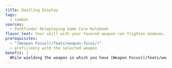 ```yaml
---
title: Dazzling Display
tags:
  - combat
sources:
  - Pathfinder Roleplaying Game Core Rulebook
flavor_text: Your skill with your favored weapon can frighten enemies.
prerequisites:
  - "[Weapon Focus](/feats/weapon-focus/)"
  - proficiency with the selected weapon
benefit: |
  While wielding the weapon in which you have [Weapon Focus](/feats/weapon-focus/), you can perform a bewildering show of prowess as a full-round action. Make an [Intimidate](/skills/intimidate/) check to demoralize all foes within 30 feet who can see your display.
---
```


